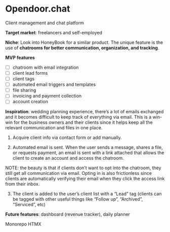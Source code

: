# Opendoor.chat
Client management and chat platform

**Target market**: freelancers and self-employed 

**Niche**: Look into HoneyBook for a similar product. The unique feature is the use of **chatrooms for better communication, organization, and tracking**.

**MVP features**
- [ ] chatroom with email integration
- [ ] client lead forms
- [ ] client tags
- [ ] automated email triggers and templates
- [ ] file sharing
- [ ] invoicing and payment collection
- [ ] account creation

**Inspiration**: wedding planning experience, there’s a lot of emails exchanged and it becomes difficult to keep track of everything via email. This is a win-win for the business owners and their clients since it helps keep all the relevant communication and files in one place.

1. Acquire client info via contact form or add manually.

2. Automated email is sent. When the user sends a message, shares a file, or requests payment, an email is sent with a link attached that allows the client to create an account and access the chatroom.

NOTE: the beauty is that if clients don’t want to opt into the chatroom, they still get all communication via email. Opting in is also frictionless since clients are automatically verifying their email when they click the access link from their inbox.

3. The client is added to the user’s client list with a “Lead” tag (clients can be tagged with other useful things like “Follow up”, “Archived”, “Serviced”, etc)

**Future features**: dashboard (revenue tracker), daily planner

Monorepo
HTMX